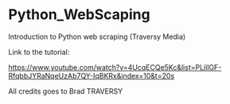 # Python_WebScaping
Introduction to Python  web scraping (Traversy Media)

Link to the tutorial:

https://www.youtube.com/watch?v=4UcqECQe5Kc&list=PLillGF-RfqbbJYRaNqeUzAb7QY-IqBKRx&index=10&t=20s

All credits goes to Brad TRAVERSY
